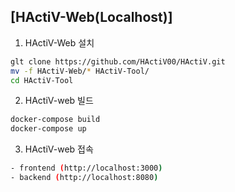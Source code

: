 ## [HActiV-Web(Localhost)]

  1. HActiV-Web 설치
  ```bash
  glt clone https://github.com/HActiV00/HActiV.git
  mv -f HActiV-Web/* HActiV-Tool/
  cd HActiV-Tool  
  ```

  2. HActiV-web 빌드
  ```bash
  docker-compose build
  docker-compose up
  ```

  3. HActiV-web 접속
  ```bash
  - frontend (http://localhost:3000)
  - backend (http://localhost:8080)
  ```
